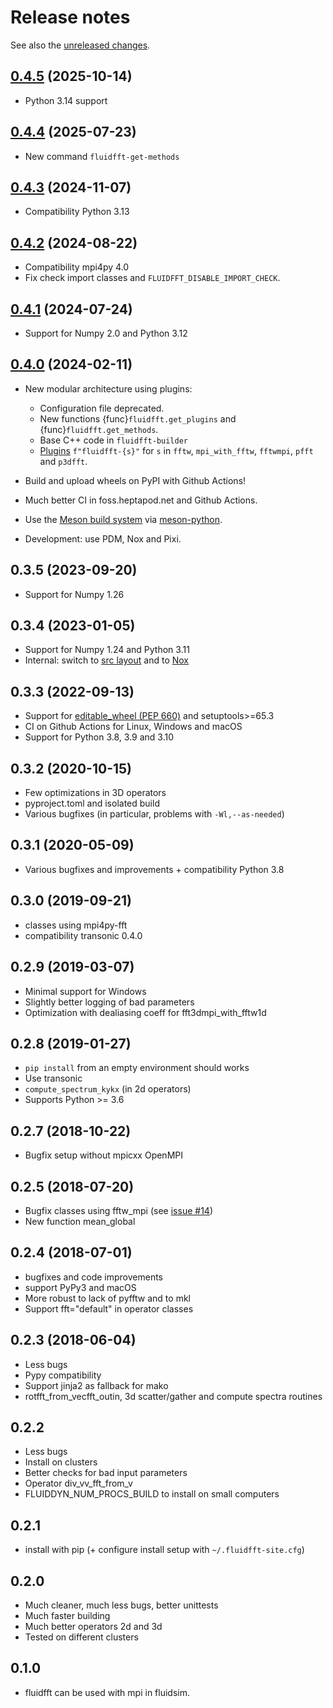 # Release notes

See also the [unreleased changes].

## [0.4.5] (2025-10-14)

- Python 3.14 support

## [0.4.4] (2025-07-23)

- New command `fluidfft-get-methods`

## [0.4.3] (2024-11-07)

- Compatibility Python 3.13

## [0.4.2] (2024-08-22)

- Compatibility mpi4py 4.0
- Fix check import classes and `FLUIDFFT_DISABLE_IMPORT_CHECK`.

## [0.4.1] (2024-07-24)

- Support for Numpy 2.0 and Python 3.12

## [0.4.0] (2024-02-11)

- New modular architecture using plugins:

  - Configuration file deprecated.
  - New functions {func}`fluidfft.get_plugins` and {func}`fluidfft.get_methods`.
  - Base C++ code in `fluidfft-builder`
  - [Plugins](#plugins) `f"fluidfft-{s}"` for `s` in `fftw`, `mpi_with_fftw`,
  `fftwmpi`, `pfft` and `p3dfft`.

- Build and upload wheels on PyPI with Github Actions!
- Much better CI in foss.heptapod.net and Github Actions.
- Use the [Meson build system](https://mesonbuild.com) via
  [meson-python](https://github.com/mesonbuild/meson-python).
- Development: use PDM, Nox and Pixi.

## 0.3.5 (2023-09-20)

- Support for Numpy 1.26

## 0.3.4 (2023-01-05)

- Support for Numpy 1.24 and Python 3.11
- Internal: switch to [src layout](https://packaging.python.org/en/latest/discussions/src-layout-vs-flat-layout/)
  and to [Nox](https://nox.thea.codes)

## 0.3.3 (2022-09-13)

- Support for [editable_wheel (PEP 660)](https://peps.python.org/pep-0660/) and setuptools>=65.3
- CI on Github Actions for Linux, Windows and macOS
- Support for Python 3.8, 3.9 and 3.10

## 0.3.2 (2020-10-15)

- Few optimizations in 3D operators
- pyproject.toml and isolated build
- Various bugfixes (in particular, problems with `-Wl,--as-needed`)

## 0.3.1 (2020-05-09)

- Various bugfixes and improvements + compatibility Python 3.8

## 0.3.0 (2019-09-21)

- classes using mpi4py-fft
- compatibility transonic 0.4.0

## 0.2.9 (2019-03-07)

- Minimal support for Windows
- Slightly better logging of bad parameters
- Optimization with dealiasing coeff for fft3dmpi_with_fftw1d

## 0.2.8 (2019-01-27)

- `pip install` from an empty environment should works
- Use transonic
- `compute_spectrum_kykx` (in 2d operators)
- Supports Python >= 3.6

## 0.2.7 (2018-10-22)

- Bugfix setup without mpicxx OpenMPI

## 0.2.5 (2018-07-20)

- Bugfix classes using fftw_mpi (see [issue #14](https://foss.heptapod.net/fluiddyn/fluidfft/issues/14))
- New function mean_global

## 0.2.4 (2018-07-01)

- bugfixes and code improvements
- support PyPy3 and macOS
- More robust to lack of pyfftw and to mkl
- Support fft="default" in operator classes

## 0.2.3 (2018-06-04)

- Less bugs
- Pypy compatibility
- Support jinja2 as fallback for mako
- rotfft_from_vecfft_outin, 3d scatter/gather and compute spectra routines

## 0.2.2

- Less bugs
- Install on clusters
- Better checks for bad input parameters
- Operator div_vv_fft_from_v
- FLUIDDYN_NUM_PROCS_BUILD to install on small computers

## 0.2.1

- install with pip (+ configure install setup with `~/.fluidfft-site.cfg`)

## 0.2.0

- Much cleaner, much less bugs, better unittests
- Much faster building
- Much better operators 2d and 3d
- Tested on different clusters

## 0.1.0

- fluidfft can be used with mpi in fluidsim.

[0.4.0]: https://foss.heptapod.net/fluiddyn/fluidfft/-/compare/0.3.5...0.4.0
[0.4.1]: https://foss.heptapod.net/fluiddyn/fluidfft/-/compare/0.4.0...0.4.1
[0.4.2]: https://foss.heptapod.net/fluiddyn/fluidfft/-/compare/0.4.1...0.4.2
[0.4.3]: https://foss.heptapod.net/fluiddyn/fluidfft/-/compare/0.4.2...0.4.3
[0.4.4]: https://foss.heptapod.net/fluiddyn/fluidfft/-/compare/0.4.3...0.4.4
[0.4.5]: https://foss.heptapod.net/fluiddyn/fluidfft/-/compare/0.4.4...0.4.5
[unreleased changes]: https://foss.heptapod.net/fluiddyn/fluidfft/-/compare/0.4.5...branch%2Fdefault
